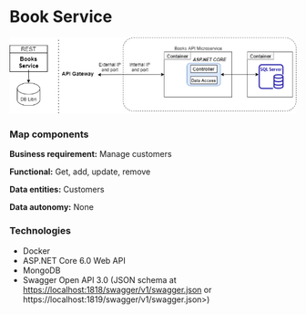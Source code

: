 # Book Service

![schema](img/books.png)

### Map components

**Business requirement:**  Manage customers

**Functional:**  Get, add, update, remove

**Data entities:** Customers

**Data autonomy:** None

### Technologies

* Docker
* ASP.NET Core 6.0 Web API
* MongoDB
* Swagger Open API 3.0 (JSON schema at [https://localhost:1818/swagger/v1/swagger.json](https://localhost:1818/swagger/v1/swagger.json) or https://localhost:1819/swagger/v1/swagger.json>)
